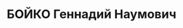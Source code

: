 ---
title: БОЙКО Геннадий Наумович
description: 'Род. в 1908, Одесса, обр.: высшее. Плановик «Красторга» в Ужуре

  Арестован 29.08.1936. Приговор: ВК ВС СССР, 24.04.1937 – ВМН. Расстрелян 19.04.1937,
  в Красноярске'
---